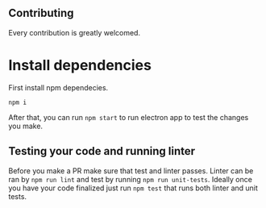 ## Contributing

Every contribution is greatly welcomed.

# Install dependencies
First install npm dependecies.
```
npm i
```

After that, you can run `npm start` to run electron app to test the changes you make.

## Testing your code and running linter
Before you make a PR make sure that test and linter passes.
Linter can be ran by `npm run lint` and test by running `npm run unit-tests`.
Ideally once you have your code finalized just run `npm test` that runs both linter
and unit tests.
